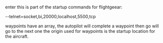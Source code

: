 enter this is part of the startup commands for flightgeear:

--telnet=socket,bi,20000,localhost,5500,tcp


waypoints have an array, the autopilot will complete a waypoint then go will go to the next one
the origin used for waypoints is the startup location for the aircraft.
